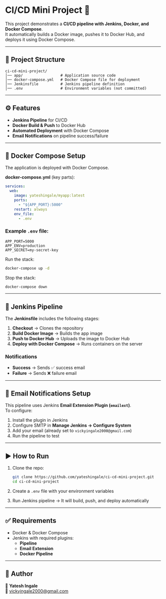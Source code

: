 # CI/CD Mini Project 🚀

This project demonstrates a **CI/CD pipeline with Jenkins, Docker, and Docker Compose**.  
It automatically builds a Docker image, pushes it to Docker Hub, and deploys it using Docker Compose.  

---

## 📂 Project Structure

```
ci-cd-mini-project/
│── app/                 # Application source code
│── docker-compose.yml   # Docker Compose file for deployment
│── Jenkinsfile          # Jenkins pipeline definition
│── .env                 # Environment variables (not committed)
```

---

## ⚙️ Features

- **Jenkins Pipeline** for CI/CD  
- **Docker Build & Push** to Docker Hub  
- **Automated Deployment** with Docker Compose  
- **Email Notifications** on pipeline success/failure  

---

## 🐳 Docker Compose Setup

The application is deployed with Docker Compose.

**docker-compose.yml** (key parts):
```yaml
services:
  web:
    image: yateshingale/myapp:latest
    ports:
      - "${APP_PORT}:5000"
    restart: always
    env_file:
      - .env
```

### Example `.env` file:
```env
APP_PORT=5000
APP_ENV=production
APP_SECRET=my-secret-key
```

Run the stack:
```bash
docker-compose up -d
```

Stop the stack:
```bash
docker-compose down
```

---

## 🔄 Jenkins Pipeline

The **Jenkinsfile** includes the following stages:

1. **Checkout** → Clones the repository  
2. **Build Docker Image** → Builds the app image  
3. **Push to Docker Hub** → Uploads the image to Docker Hub  
4. **Deploy with Docker Compose** → Runs containers on the server  

### Notifications
- **Success** → Sends ✅ success email  
- **Failure** → Sends ❌ failure email  

---

## 📧 Email Notifications Setup

This pipeline uses Jenkins **Email Extension Plugin (`emailext`)**.  
To configure:  

1. Install the plugin in Jenkins  
2. Configure SMTP in **Manage Jenkins → Configure System**  
3. Add your email (already set to `vickyingale2000@gmail.com`)  
4. Run the pipeline to test  

---

## ▶️ How to Run

1. Clone the repo:
   ```bash
   git clone https://github.com/yateshingale/ci-cd-mini-project.git
   cd ci-cd-mini-project
   ```

2. Create a `.env` file with your environment variables  

3. Run Jenkins pipeline → It will build, push, and deploy automatically  

---

## ✅ Requirements

- Docker & Docker Compose  
- Jenkins with required plugins:  
  - **Pipeline**  
  - **Email Extension**  
  - **Docker Pipeline**  

---

## 📌 Author

👤 **Yatesh Ingale**  
📧 [vickyingale2000@gmail.com](mailto:vickyingale2000@gmail.com)  
